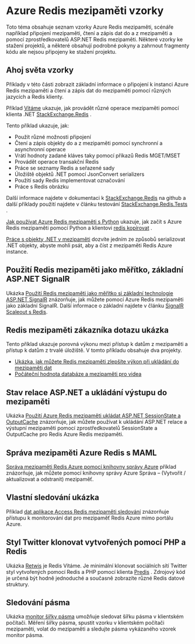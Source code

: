 <properties 
    pageTitle="Azure vzorky Redis mezipaměti | Microsoft Azure" 
    description="Naučte se používat Azure Redis mezipaměti" 
    services="redis-cache" 
    documentationCenter="" 
    authors="steved0x" 
    manager="douge" 
    editor=""/>

<tags 
    ms.service="cache" 
    ms.workload="tbd" 
    ms.tgt_pltfrm="cache-redis" 
    ms.devlang="multiple" 
    ms.topic="article" 
    ms.date="08/30/2016" 
    ms.author="sdanie"/>

# <a name="azure-redis-cache-samples"></a>Azure Redis mezipaměti vzorky 

Toto téma obsahuje seznam vzorky Azure Redis mezipaměti, scénáře například připojení mezipaměti, čtení a zápis dat do a z mezipaměti a pomocí zprostředkovatelů ASP.NET Redis mezipaměti. Některé vzorky ke stažení projektů, a některé obsahují podrobné pokyny a zahrnout fragmenty kódu ale nejsou připojeny ke stažení projektu.

## <a name="hello-world-samples"></a>Ahoj světa vzorky

Příklady v této části zobrazit základní informace o připojení k instanci Azure Redis mezipaměti a čtení a zápis dat do mezipaměti pomocí různých jazycích a Redis klienty.

Příklad [Vítáme](https://github.com/rustd/RedisSamples/tree/master/HelloWorld) ukazuje, jak provádět různé operace mezipaměti pomocí klienta .NET [StackExchange.Redis](https://github.com/StackExchange/StackExchange.Redis) .

Tento příklad ukazuje, jak:

-   Použít různé možnosti připojení
-   Čtení a zápis objekty do a z mezipaměti pomocí synchronní a asynchronní operace
-   Vrátí hodnoty zadané kláves taky pomocí příkazů Redis MGET/MSET
-   Provádět operace transakční Redis
-   Práce se seznamy Redis a seřazené sady
-   Úložiště objektů .NET pomocí JsonConvert serializers
-   Použití sady Redis implementovat označování
-   Práce s Redis obrázku

Další informace najdete v dokumentaci k [StackExchange.Redis](https://github.com/StackExchange/StackExchange.Redis) na github a další příklady použití najdete v článku testování [StackExchange.Redis.Tests](https://github.com/StackExchange/StackExchange.Redis/tree/master/StackExchange.Redis.Tests) .

[Jak používat Azure Redis mezipaměti s Python](cache-python-get-started.md) ukazuje, jak začít s Azure Redis mezipaměti pomocí Python a klientovi [redis kopírovat](https://github.com/andymccurdy/redis-py) .

[Práce s objekty .NET v mezipaměti](cache-dotnet-how-to-use-azure-redis-cache.md#work-with-net-objects-in-the-cache) dozvíte jedním ze způsobů serializovat .NET objekty, abyste mohli psát, aby a číst z mezipaměti Redis Azure instance. 

## <a name="use-redis-cache-as-a-scale-out-backplane-for-aspnet-signalr"></a>Použití Redis mezipaměti jako měřítko, základní ASP.NET SignalR

Ukázka [Použití Redis mezipaměti jako měřítko si základní technologie ASP.NET SignalR](https://github.com/rustd/RedisSamples/tree/master/RedisAsSignalRBackplane) znázorňuje, jak můžete pomocí Azure Redis mezipaměti jako základní SignalR. Další informace o základní najdete v článku [SignalR Scaleout s Redis](http://www.asp.net/signalr/overview/performance/scaleout-with-redis).

## <a name="redis-cache-customer-query-sample"></a>Redis mezipaměti zákazníka dotazu ukázka

Tento příklad ukazuje porovná výkonu mezi přístup k datům z mezipaměti a přístup k datům z trvalé úložiště. V tomto příkladu obsahuje dva projekty.

-   [Ukázka, jak můžete Redis mezipaměti zlepšíte výkon při ukládání do mezipaměti dat](https://github.com/rustd/RedisSamples/tree/master/RedisCacheCustomerQuerySample)
-   [Počáteční hodnota databáze a mezipaměti pro videa](https://github.com/rustd/RedisSamples/tree/master/SeedCacheForCustomerQuerySample)

## <a name="aspnet-session-state-and-output-caching"></a>Stav relace ASP.NET a ukládání výstupu do mezipaměti

Ukázka [Použití Azure Redis mezipaměti ukládat ASP.NET SessionState a OutputCache](https://github.com/rustd/RedisSamples/tree/master/SessionState_OutputCaching) znázorňuje, jak můžete používat k ukládání ASP.NET relace a výstupní mezipaměti pomocí zprostředkovatelů SessionState a OutputCache pro Redis Azure Redis mezipaměti.

## <a name="manage-azure-redis-cache-with-maml"></a>Správa mezipaměti Azure Redis s MAML

[Správa mezipaměti Redis Azure pomocí knihovny správy Azure](https://github.com/rustd/RedisSamples/tree/master/ManageCacheUsingMAML) příklad znázorňuje, jak můžete pomocí knihovny správy Azure Správa – (Vytvořit / aktualizovat a odstranit) mezipaměť. 

## <a name="custom-monitoring-sample"></a>Vlastní sledování ukázka

Příklad [dat aplikace Access Redis mezipaměti sledování](https://github.com/rustd/RedisSamples/tree/master/CustomMonitoring) znázorňuje přístupu k monitorování dat pro mezipaměť Redis Azure mimo portálu Azure.

## <a name="a-twitter-style-clone-written-using-php-and-redis"></a>Styl Twitter klonovat vytvořených pomocí PHP a Redis

Ukázka [Retwis](https://github.com/SyntaxC4-MSFT/retwis) je Redis Vítáme. Je minimální klonovat sociálních sítí Twitter styl vytvořených pomocí Redis a PHP pomocí klienta [Predis](https://github.com/nrk/predis) . Zdrojový kód je určená být hodně jednoduché a současně zobrazíte různé Redis datové struktury.

## <a name="bandwidth-monitor"></a>Sledování pásma

Ukázka [monitor šířky pásma](https://github.com/JonCole/SampleCode/tree/master/BandWidthMonitor) umožňuje sledovat šířku pásma v klientském počítači. Měření šířky pásma, spustit vzorku v klientském počítači mezipaměti, volat do mezipaměti a sledujte pásma vykázaného vzorek monitor pásma.
